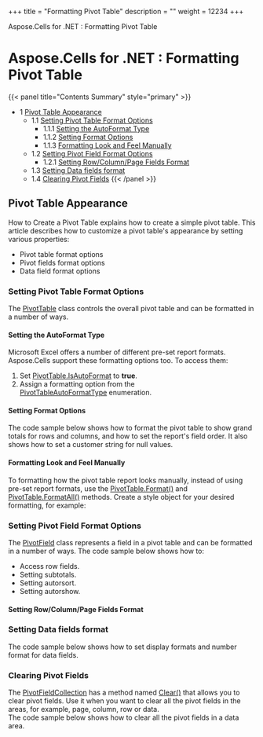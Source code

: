 +++
title = "Formatting Pivot Table" 
description = "" 
weight = 12234 
+++

Aspose.Cells for .NET : Formatting Pivot Table  

# Aspose.Cells for .NET : Formatting Pivot Table


{{< panel title="Contents Summary" style="primary" >}}
*   1 [Pivot Table Appearance](#FormattingPivotTable-PivotTableAppearance)
    *   1.1 [Setting Pivot Table Format Options](#FormattingPivotTable-SettingPivotTableFormatOptions)
        *   1.1.1 [Setting the AutoFormat Type](#FormattingPivotTable-SettingtheAutoFormatType)
        *   1.1.2 [Setting Format Options](#FormattingPivotTable-SettingFormatOptions)
        *   1.1.3 [Formatting Look and Feel Manually](#FormattingPivotTable-FormattingLookandFeelManually)
    *   1.2 [Setting Pivot Field Format Options](#FormattingPivotTable-SettingPivotFieldFormatOptions)
        *   1.2.1 [Setting Row/Column/Page Fields Format](#FormattingPivotTable-SettingRow/Column/PageFieldsFormat)
    *   1.3 [Setting Data fields format](#FormattingPivotTable-SettingDatafieldsformat)
    *   1.4 [Clearing Pivot Fields](#FormattingPivotTable-ClearingPivotFields)
{{< /panel >}}
 

## Pivot Table Appearance

How to Create a Pivot Table explains how to create a simple pivot table. This article describes how to customize a pivot table's appearance by setting various properties:

*   Pivot table format options
*   Pivot fields format options
*   Data field format options

### Setting Pivot Table Format Options

The [PivotTable](https://apireference.aspose.com/net/cells/aspose.cells.pivot/pivottable) class controls the overall pivot table and can be formatted in a number of ways.

#### Setting the AutoFormat Type

Microsoft Excel offers a number of different pre-set report formats. Aspose.Cells support these formatting options too. To access them:

1.  Set [PivotTable.IsAutoFormat](https://apireference.aspose.com/net/cells/aspose.cells.pivot/pivottable/properties/isautoformat) to **true**.
2.  Assign a formatting option from the [PivotTableAutoFormatType](https://apireference.aspose.com/net/cells/aspose.cells.pivot/pivottableautoformattype) enumeration.

#### Setting Format Options

The code sample below shows how to format the pivot table to show grand totals for rows and columns, and how to set the report's field order. It also shows how to set a customer string for null values.

#### Formatting Look and Feel Manually

To formatting how the pivot table report looks manually, instead of using pre-set report formats, use the [PivotTable.Format()](https://apireference.aspose.com/net/cells/aspose.cells.pivot/pivottable/methods/format) and [PivotTable.FormatAll()](https://apireference.aspose.com/net/cells/aspose.cells.pivot/pivottable/methods/formatall) methods. Create a style object for your desired formatting, for example:

### Setting Pivot Field Format Options

The [PivotField](https://apireference.aspose.com/net/cells/aspose.cells.pivot/pivotfield) class represents a field in a pivot table and can be formatted in a number of ways. The code sample below shows how to:

*   Access row fields.
*   Setting subtotals.
*   Setting autorsort.
*   Setting autorshow.

#### Setting Row/Column/Page Fields Format

### Setting Data fields format

The code sample below shows how to set display formats and number format for data fields.

### Clearing Pivot Fields

The [PivotFieldCollection](https://apireference.aspose.com/net/cells/aspose.cells.pivot/pivotfieldcollection) has a method named [Clear()](https://apireference.aspose.com/net/cells/aspose.cells.pivot/pivotfieldcollection/methods/clear) that allows you to clear pivot fields. Use it when you want to clear all the pivot fields in the areas, for example, page, column, row or data.  
The code sample below shows how to clear all the pivot fields in a data area.

